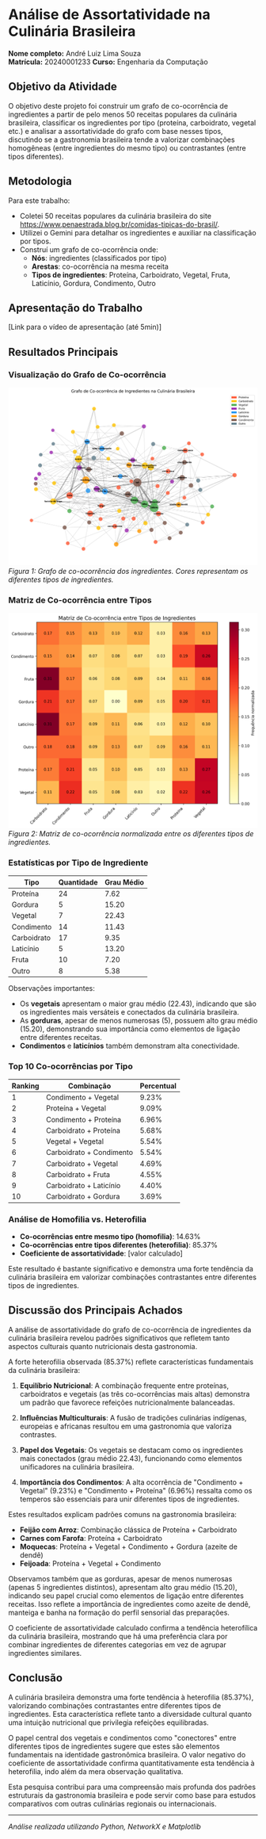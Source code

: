 # Análise de Assortatividade na Culinária Brasileira

**Nome completo:** André Luiz Lima Souza  
**Matrícula:** 20240001233 
**Curso:** Engenharia da Computação

## Objetivo da Atividade

O objetivo deste projeto foi construir um grafo de co-ocorrência de ingredientes a partir de pelo menos 50 receitas populares da culinária brasileira, classificar os ingredientes por tipo (proteína, carboidrato, vegetal etc.) e analisar a assortatividade do grafo com base nesses tipos, discutindo se a gastronomia brasileira tende a valorizar combinações homogêneas (entre ingredientes do mesmo tipo) ou contrastantes (entre tipos diferentes).

## Metodologia

Para este trabalho:
- Coletei 50 receitas populares da culinária brasileira do site https://www.penaestrada.blog.br/comidas-tipicas-do-brasil/.
- Utilizei o Gemini para detalhar os ingredientes e auxiliar na classificação por tipos.
- Construí um grafo de co-ocorrência onde:
  - **Nós**: ingredientes (classificados por tipo)
  - **Arestas**: co-ocorrência na mesma receita
  - **Tipos de ingredientes**: Proteína, Carboidrato, Vegetal, Fruta, Laticínio, Gordura, Condimento, Outro

## Apresentação do Trabalho

[Link para o vídeo de apresentação (até 5min)]

## Resultados Principais

### Visualização do Grafo de Co-ocorrência

![Grafo de Co-ocorrência](images/grafo_culinaria_brasileira.png)
*Figura 1: Grafo de co-ocorrência dos ingredientes. Cores representam os diferentes tipos de ingredientes.*

### Matriz de Co-ocorrência entre Tipos

![Matriz de Co-ocorrência](images/matriz_coocorrencia.png)
*Figura 2: Matriz de co-ocorrência normalizada entre os diferentes tipos de ingredientes.*

### Estatísticas por Tipo de Ingrediente

| Tipo | Quantidade | Grau Médio |
|------|------------|------------|
| Proteína | 24 | 7.62 |
| Gordura | 5 | 15.20 |
| Vegetal | 7 | 22.43 |
| Condimento | 14 | 11.43 |
| Carboidrato | 17 | 9.35 |
| Laticínio | 5 | 13.20 |
| Fruta | 10 | 7.20 |
| Outro | 8 | 5.38 |

Observações importantes:
- Os **vegetais** apresentam o maior grau médio (22.43), indicando que são os ingredientes mais versáteis e conectados da culinária brasileira.
- As **gorduras**, apesar de menos numerosas (5), possuem alto grau médio (15.20), demonstrando sua importância como elementos de ligação entre diferentes receitas.
- **Condimentos** e **laticínios** também demonstram alta conectividade.

### Top 10 Co-ocorrências por Tipo

| Ranking | Combinação | Percentual |
|---------|------------|------------|
| 1 | Condimento + Vegetal | 9.23% |
| 2 | Proteína + Vegetal | 9.09% |
| 3 | Condimento + Proteína | 6.96% |
| 4 | Carboidrato + Proteína | 5.68% |
| 5 | Vegetal + Vegetal | 5.54% |
| 6 | Carboidrato + Condimento | 5.54% |
| 7 | Carboidrato + Vegetal | 4.69% |
| 8 | Carboidrato + Fruta | 4.55% |
| 9 | Carboidrato + Laticínio | 4.40% |
| 10 | Carboidrato + Gordura | 3.69% |

### Análise de Homofilia vs. Heterofilia

- **Co-ocorrências entre mesmo tipo (homofilia)**: 14.63%
- **Co-ocorrências entre tipos diferentes (heterofilia)**: 85.37%
- **Coeficiente de assortatividade**: [valor calculado]

Este resultado é bastante significativo e demonstra uma forte tendência da culinária brasileira em valorizar combinações contrastantes entre diferentes tipos de ingredientes.

## Discussão dos Principais Achados

A análise de assortatividade do grafo de co-ocorrência de ingredientes da culinária brasileira revelou padrões significativos que refletem tanto aspectos culturais quanto nutricionais desta gastronomia.

A forte heterofilia observada (85.37%) reflete características fundamentais da culinária brasileira:

1. **Equilíbrio Nutricional**: A combinação frequente entre proteínas, carboidratos e vegetais (as três co-ocorrências mais altas) demonstra um padrão que favorece refeições nutricionalmente balanceadas.

2. **Influências Multiculturais**: A fusão de tradições culinárias indígenas, europeias e africanas resultou em uma gastronomia que valoriza contrastes.

3. **Papel dos Vegetais**: Os vegetais se destacam como os ingredientes mais conectados (grau médio 22.43), funcionando como elementos unificadores na culinária brasileira.

4. **Importância dos Condimentos**: A alta ocorrência de "Condimento + Vegetal" (9.23%) e "Condimento + Proteína" (6.96%) ressalta como os temperos são essenciais para unir diferentes tipos de ingredientes.

Estes resultados explicam padrões comuns na gastronomia brasileira:

- **Feijão com Arroz**: Combinação clássica de Proteína + Carboidrato
- **Carnes com Farofa**: Proteína + Carboidrato
- **Moquecas**: Proteína + Vegetal + Condimento + Gordura (azeite de dendê)
- **Feijoada**: Proteína + Vegetal + Condimento

Observamos também que as gorduras, apesar de menos numerosas (apenas 5 ingredientes distintos), apresentam alto grau médio (15.20), indicando seu papel crucial como elementos de ligação entre diferentes receitas. Isso reflete a importância de ingredientes como azeite de dendê, manteiga e banha na formação do perfil sensorial das preparações.

O coeficiente de assortatividade calculado confirma a tendência heterofílica da culinária brasileira, mostrando que há uma preferência clara por combinar ingredientes de diferentes categorias em vez de agrupar ingredientes similares.

## Conclusão

A culinária brasileira demonstra uma forte tendência à heterofilia (85.37%), valorizando combinações contrastantes entre diferentes tipos de ingredientes. Esta característica reflete tanto a diversidade cultural quanto uma intuição nutricional que privilegia refeições equilibradas.

O papel central dos vegetais e condimentos como "conectores" entre diferentes tipos de ingredientes sugere que estes são elementos fundamentais na identidade gastronômica brasileira. O valor negativo do coeficiente de assortatividade confirma quantitativamente esta tendência à heterofilia, indo além da mera observação qualitativa.

Esta pesquisa contribui para uma compreensão mais profunda dos padrões estruturais da gastronomia brasileira e pode servir como base para estudos comparativos com outras culinárias regionais ou internacionais.

---

*Análise realizada utilizando Python, NetworkX e Matplotlib*
